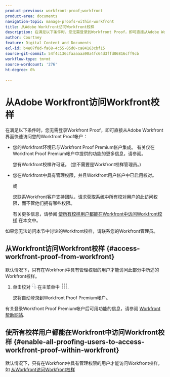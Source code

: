 ```yaml
---
product-previous: workfront-proof;workfront
product-area: documents
navigation-topic: manage-proofs-within-workfront
title: 从Adobe Workfront访问Workfront校样
description: 在满足以下条件时，您无需登录到Workfront Proof，即可直接从Adobe Workfront界面快速访问您的Workfront Proof帐户 — 编辑我。
author: Courtney
feature: Digital Content and Documents
exl-id: b4e07f8d-fa68-4c55-85d0-ca84163cbf15
source-git-commit: 54f4c136cfaaaaaa90a4fc64d3ffd06816cff9cb
workflow-type: tm+mt
source-wordcount: '276'
ht-degree: 0%

---
```


# 从Adobe Workfront访问Workfront校样

在满足以下条件时，您无需登录Workfront Proof，即可直接从Adobe Workfront界面快速访问您的Workfront Proof帐户：

* 您的Workfront环境已与Workfront Proof Premium帐户集成。 有关仅在Workfront Proof Premium帐户中提供的功能的更多信息，请参阅。

   您有Workfront校样许可证。 (您不需要是Workfront校样管理员。)

* 您在Workfront中具有管理权限，并且Workfront用户帐户中已启用校对。

   或

   您联系Workfront客户支持团队，请求获取系统中所有校对用户的此访问权限，而不管他们拥有哪些权限。

   有关更多信息，请参阅 [使所有校样用户都能在Workfront中访问Workfront校样](#enable-all-proofing-users-to-access-workfront-proof-within-workfront) 在本文中。

如果您无法访问本节中讨论的Workfront校样，请联系您的Workfront管理员。

## 从Workfront访问Workfront校样 {#access-workfront-proof-from-workfront}

默认情况下，只有在Workfront中具有管理权限的用户才能访问此部分中所述的Workfront校样。 

1. 单击校对 ![](assets/proofing-main-menu.png) 在主菜单中 ![](assets/main-menu-icon.png).

   您将自动登录到Workfront Proof Premium帐户。

有关登录Workfront Proof Premium帐户后可用功能的信息，请参阅 [Workfront帮助网站](https://support.workfront.com).

## 使所有校样用户都能在Workfront中访问Workfront校样 {#enable-all-proofing-users-to-access-workfront-proof-within-workfront}

默认情况下，只有在Workfront中具有管理权限的用户才能访问Workfront校样，如 [从Workfront访问Workfront校样](#access-workfront-proof-from-workfront)
